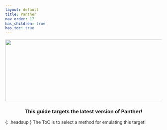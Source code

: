 ```yaml
---
layout: default
title: Panther
nav_order: 17
has_children: true
has_toc: true
---
```


<p align="center">
  <img width="650" height="200" src="../../../assets/HeaderPanther.png">
</p>

<h3 align="center">This guide targets the latest version of Panther!</h3>

{: .headsup }
The ToC is to select a method for emulating this target!
